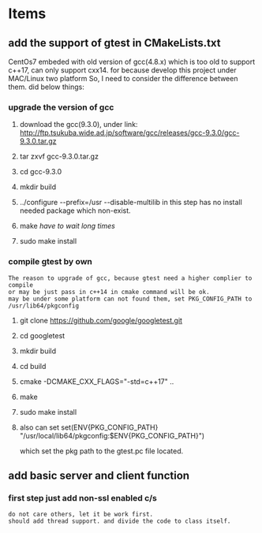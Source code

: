 # Items

## add the support of gtest in CMakeLists.txt

CentOs7 embeded with old version of gcc(4.8.x) which is too old to support c++17,
can only support cxx14. for because develop this project under MAC/Linux two platform
So, I need to consider the difference between them. did below things:

### upgrade the version of gcc

1. download the gcc(9.3.0), under link: http://ftp.tsukuba.wide.ad.jp/software/gcc/releases/gcc-9.3.0/gcc-9.3.0.tar.gz

2. tar zxvf gcc-9.3.0.tar.gz

3. cd gcc-9.3.0

4. mkdir build

5. ../configure  --prefix=/usr --disable-multilib
    in this step has no install needed package which non-exist.

6. make    *have to wait long times*

7. sudo make install

### compile gtest by own

    The reason to upgrade of gcc, because gtest need a higher complier to compile
    or may be just pass in c++14 in cmake command will be ok.
    may be under some platform can not found them, set PKG_CONFIG_PATH to /usr/lib64/pkgconfig

1. git clone https://github.com/google/googletest.git

2. cd googletest

3. mkdir build

4. cd build

5. cmake  -DCMAKE_CXX_FLAGS="-std=c++17" ..

6. make

7. sudo make install

8. also can set set(ENV{PKG_CONFIG_PATH} "/usr/local/lib64/pkgconfig:$ENV{PKG_CONFIG_PATH}")

    which set the pkg path to the gtest.pc file located.

## add basic server and client function

### first step just add non-ssl enabled c/s

    do not care others, let it be work first.
    should add thread support. and divide the code to class itself.
